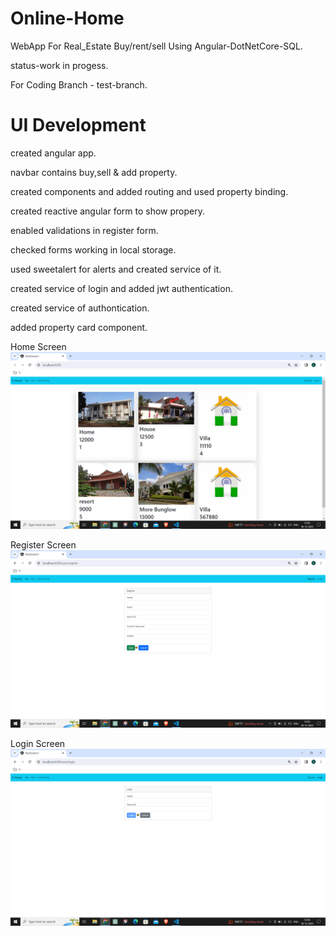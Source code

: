 # Online-Home
WebApp For Real_Estate Buy/rent/sell Using Angular-DotNetCore-SQL.

status-work in progess. 

For Coding Branch -  test-branch.

# UI Development
created angular app.

navbar contains buy,sell & add property.

created components and added routing and used property binding.

created reactive angular form to show propery.

enabled validations in register form.

checked forms working in local storage.

used sweetalert for alerts and created service of it.

created service of login and added jwt authentication.

created service of authontication.

added property card component.



Home Screen
![Home screen](https://github.com/abhijit737/Online-Home/blob/main/Online%20Home%20Preview/localhost%20home%20screen.png)


Register Screen
![Register Screen](https://github.com/abhijit737/Online-Home/blob/main/Online%20Home%20Preview/home%20register.png)

Login Screen
![Project Image](https://github.com/abhijit737/Online-Home/blob/main/Online%20Home%20Preview/home%20login.png)


